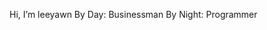 Hi, I’m leeyawn
By Day: Businessman
By Night: Programmer

<!---
pauloleo123096/pauloleo123096 is a ✨ special ✨ repository because its `README.md` (this file) appears on your GitHub profile.
You can click the Preview link to take a look at your changes.
--->
